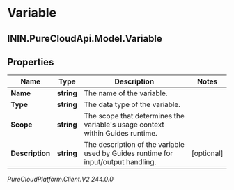 # Variable

## ININ.PureCloudApi.Model.Variable

## Properties

|Name | Type | Description | Notes|
|------------ | ------------- | ------------- | -------------|
| **Name** | **string** | The name of the variable. | |
| **Type** | **string** | The data type of the variable. | |
| **Scope** | **string** | The scope that determines the variable&#39;s usage context within Guides runtime. | |
| **Description** | **string** | The description of the variable used by Guides runtime for input/output handling. | [optional] |



_PureCloudPlatform.Client.V2 244.0.0_
